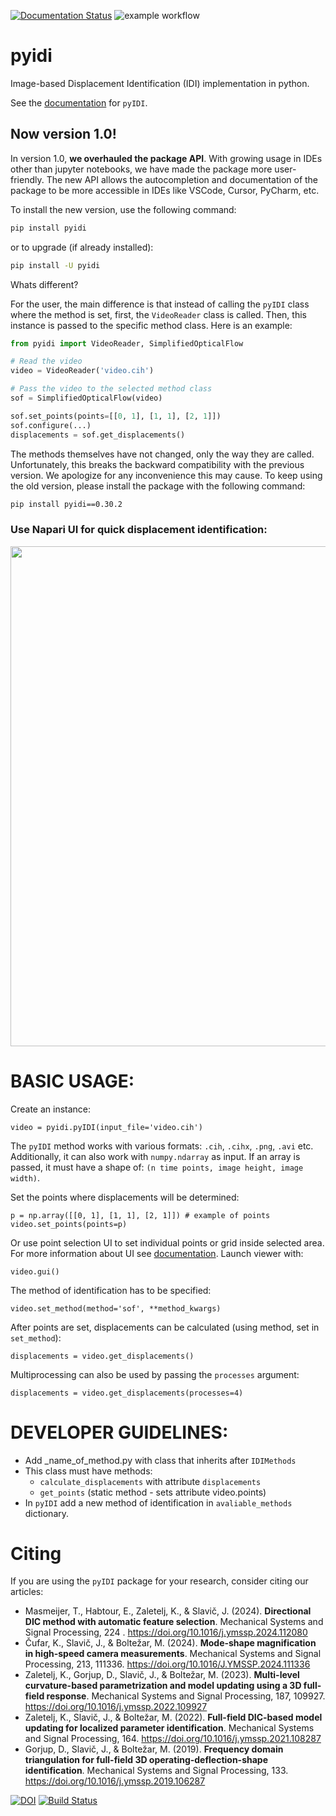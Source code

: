 [![Documentation Status](https://readthedocs.org/projects/pyidi/badge/?version=latest)](https://pyidi.readthedocs.io/en/latest/?badge=latest)
![example workflow](https://github.com/ladisk/pyidi/actions/workflows/python_package_testing.yaml/badge.svg)

# pyidi
Image-based Displacement Identification (IDI) implementation in python.

See the [documentation](https://pyidi.readthedocs.io/en/latest/index.html) for `pyIDI`.

## Now version 1.0!

In version 1.0, **we overhauled the package API**. With growing usage in IDEs other than
jupyter notebooks, we have made the package more user-friendly. The new API allows the
autocompletion and documentation of the package to be more accessible in IDEs like
VSCode, Cursor, PyCharm, etc.

To install the new version, use the following command:

```bash
pip install pyidi
```
or to upgrade (if already installed):
```bash
pip install -U pyidi
```

Whats different?

For the user, the main difference is that instead of calling the `pyIDI` class where the
method is set, first, the `VideoReader` class is called. Then, this instance is passed
to the specific method class. Here is an example:

```python
from pyidi import VideoReader, SimplifiedOpticalFlow

# Read the video
video = VideoReader('video.cih')

# Pass the video to the selected method class
sof = SimplifiedOpticalFlow(video)

sof.set_points(points=[[0, 1], [1, 1], [2, 1]])
sof.configure(...)
displacements = sof.get_displacements()
```

The methods themselves have not changed, only the way they are called. Unfortunately, this
breaks the backward compatibility with the previous version. We apologize for any
inconvenience this may cause. To keep using the old version, please install the package
with the following command:

```bash
pip install pyidi==0.30.2
```

### Use Napari UI for quick displacement identification:
<img src="docs/source/quick_start/gifs/napari_full_sof.gif" width="800" />


# BASIC USAGE:
Create an instance:
```
video = pyidi.pyIDI(input_file='video.cih')
```

The `pyIDI` method works with various formats: `.cih`, `.cihx`, `.png`, `.avi` etc. Additionally, it can also work with `numpy.ndarray` as input.
If an array is passed, it must have a shape of: ``(n time points, image height, image width)``.

Set the points where displacements will be determined:
```
p = np.array([[0, 1], [1, 1], [2, 1]]) # example of points
video.set_points(points=p)
```
Or use point selection UI to set individual points or grid inside selected area. For more information about UI see [documentation](https://pyidi.readthedocs.io/en/quick_start/napari.html). Launch viewer with:

```
video.gui()
```

The method of identification has to be specified:
```
video.set_method(method='sof', **method_kwargs)
```
After points are set, displacements can be calculated (using method, set in `set_method`):
```
displacements = video.get_displacements()
```
Multiprocessing can also be used by passing the `processes` argument:
```
displacements = video.get_displacements(processes=4)
```

# DEVELOPER GUIDELINES:
* Add _name_of_method.py with class that inherits after `IDIMethods`
* This class must have methods:
	* `calculate_displacements` with attribute `displacements`
	* `get_points` (static method - sets attribute video.points)
* In `pyIDI` add a new method of identification in `avaliable_methods` dictionary.

# Citing
If you are using the `pyIDI` package for your research, consider citing our articles:
- Masmeijer, T., Habtour, E., Zaletelj, K., & Slavič, J. (2024). **Directional DIC method with automatic feature selection**. Mechanical Systems and Signal Processing, 224 . https://doi.org/10.1016/j.ymssp.2024.112080
- Čufar, K., Slavič, J., & Boltežar, M. (2024). **Mode-shape magnification in high-speed camera measurements**. Mechanical Systems and Signal Processing, 213, 111336. https://doi.org/10.1016/J.YMSSP.2024.111336
- Zaletelj, K., Gorjup, D., Slavič, J., & Boltežar, M. (2023). **Multi-level curvature-based parametrization and model updating using a 3D full-field response**. Mechanical Systems and Signal Processing, 187, 109927. https://doi.org/10.1016/j.ymssp.2022.109927
- Zaletelj, K., Slavič, J., & Boltežar, M. (2022). **Full-field DIC-based model updating for localized parameter identification**. Mechanical Systems and Signal Processing, 164. https://doi.org/10.1016/j.ymssp.2021.108287
- Gorjup, D., Slavič, J., & Boltežar, M. (2019). **Frequency domain triangulation for full-field 3D operating-deflection-shape identification**. Mechanical Systems and Signal Processing, 133. https://doi.org/10.1016/j.ymssp.2019.106287

[![DOI](https://zenodo.org/badge/DOI/10.5281/zenodo.4017153.svg)](https://doi.org/10.5281/zenodo.4017153)
[![Build Status](https://travis-ci.com/ladisk/pyidi.svg?branch=master)](https://travis-ci.com/ladisk/pyidi)

